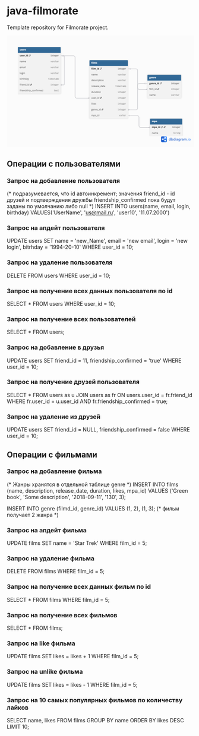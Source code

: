 # java-filmorate
Template repository for Filmorate project.

![Database diagram](https://github.com/DmitriyPrishchepa/java-filmorate/blob/main/src/main/resources/images/db_diagram.png)

## Операции с пользователями

### Запрос на добавление пользователя
(* подразумевается, что id автоинкремент; значения friend_id - id друзей и подтверждения дружбы friendship_confirmed пока будут заданы по умолчанию либо null *)
INSERT INTO users(name, email, login, birthday)
VALUES('UserName', 'us@mail.ru', 'user10', '11.07.2000')

### Запрос на апдейт пользователя
UPDATE users 
SET name = 'new_Name', email = 'new email', login = 'new login', bitrhday = '1994-20-10' 
WHERE user_id = 10;

### Запрос на удаление пользователя
DELETE FROM users WHERE user_id = 10;

### Запрос на получение всех данных пользователя по id
SELECT * 
FROM users
WHERE user_id = 10;

### Запрос на получение всех пользователей
SELECT * 
FROM users;

### Запрос на добавление в друзья
UPDATE users 
SET friend_id = 11, friendship_confirmed = 'true'
WHERE user_id = 10;

### Запрос на получение друзей пользователя
SELECT *
FROM users as u
JOIN users as fr ON users.user_id = fr.friend_id
WHERE fr.user_id = u.user_id 
AND fr.friendship_confirmed = true; 

### Запрос на удаление из друзей
UPDATE users
SET friend_id = NULL, friendship_confirmed = false
WHERE user_id = 10;

## Операции с фильмами

### Запрос на добавление фильма 
(* Жанры хранятся в отдельной таблице genre *)
INSERT INTO films (name, description, release_date, duration, likes, mpa_id)
VALUES ('Green book', 'Some description', '2018-09-11', '130', 3);

INSERT INTO genre (filmd_id, genre_id)
VALUES (1, 2), (1, 3); (* фильм получает 2 жанра *)

### Запрос на апдейт фильма
UPDATE films
SET name = 'Star Trek'
WHERE film_id = 5;

### Запрос на удаление фильма
DELETE FROM films 
WHERE film_id = 5;

### Запрос на получение всех данных фильм по id
SELECT * 
FROM films
WHERE film_id = 5;

### Запрос на получение всех фильмов
SELECT *
FROM films;

### Запрос на like фильма
UPDATE films 
SET likes = likes + 1 
WHERE film_id = 5;

### Запрос на unlike фильма
UPDATE films
SET likes = likes - 1 
WHERE film_id = 5;

### Запрос на 10 самых популярных фильмов по количеству лайков
SELECT name, 
       likes
FROM films
GROUP BY name
ORDER BY likes DESC
LIMIT 10;
    
